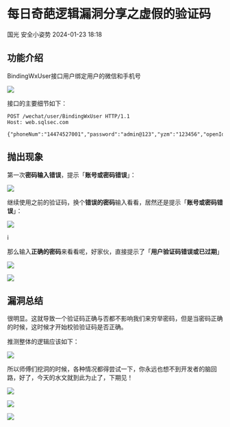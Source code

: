 #  每日奇葩逻辑漏洞分享之虚假的验证码   
国光  安全小姿势   2024-01-23 18:18  
  
## 功能介绍  
  
BindingWxUser接口用户绑定用户的微信和手机号  
  
![](https://mmbiz.qpic.cn/mmbiz_png/mO8M8HAtnCgHOibf1nYOd4eYEvFs0JK4kQxicfARkgqDoVdbhPrVTtQgia8abNdumxEp52O7ibepe1WhMEAsVLIgUw/640?wx_fmt=png&from=appmsg "")  
  
接口的主要细节如下：  
```
POST /wechat/user/BindingWxUser HTTP/1.1
Host: web.sqlsec.com

{"phoneNum":"14474527001","password":"admin@123","yzm":"123456","openId":"oYE416Zzxxxxxxxxxxxxxxx8E"}

```  
## 抛出现象  
  
第一次**密码输入错误**，提示「**账号或密码错误**」：  
  
![](https://mmbiz.qpic.cn/mmbiz_png/mO8M8HAtnCgHOibf1nYOd4eYEvFs0JK4kuzbLsT71TDXoLG4ibTYImZbDgWm6a70PhFSWowCSiay0SCh98nr6G2ow/640?wx_fmt=png&from=appmsg "")  
  
继续使用之前的验证码，换个**错误的密码**输入看看，居然还是提示「**账号或密码错误**」：  
  
![](https://mmbiz.qpic.cn/mmbiz_png/mO8M8HAtnCgHOibf1nYOd4eYEvFs0JK4kUjMo34RVpUH1Ixq1tWB0llKicWoQJlVz1tvI39Dt29A7nCfR6N2Fwiag/640?wx_fmt=png&from=appmsg "")  
  
i  
  
那么输入**正确的密码**来看看呢，好家伙，直接提示了「**用户验证码错误或已过期**」  
  
![](https://mmbiz.qpic.cn/mmbiz_png/mO8M8HAtnCgHOibf1nYOd4eYEvFs0JK4koYa3Liay2flian7Qo0WtRcYYECV14Q9FGTbYBuiaJv88mU7GE3VicfSYQw/640?wx_fmt=png&from=appmsg "")  
  
![](https://mmbiz.qpic.cn/mmbiz_png/mO8M8HAtnCgHOibf1nYOd4eYEvFs0JK4korW3QB0IW6zPE0BUeT61ibic9n263ibDmDweyv4CDvL42ibicjIHItZOwow/640?wx_fmt=png&from=appmsg "")  
## 漏洞总结  
  
很明显。这就导致一个验证码正确与否都不影响我们来穷举密码，但是当密码正确的时候，这时候才开始校验验证码是否正确。  
  
推测整体的逻辑应该如下：  
  
![](https://mmbiz.qpic.cn/mmbiz_png/mO8M8HAtnCgHOibf1nYOd4eYEvFs0JK4klHEQpvRfDBD2YqjJA6vz07Nvmic8WibHZUc8EoO9n4YhoicQOagL3dH4A/640?wx_fmt=png&from=appmsg "")  
  
所以师傅们挖洞的时候，各种情况都得尝试一下，你永远也想不到开发者的脑回路，好了，今天的水文就到此为止了，下期见！  
  
![](https://mmbiz.qpic.cn/mmbiz_gif/mO8M8HAtnCgHOibf1nYOd4eYEvFs0JK4ke9jRrEd7icN9lF1TN0OrwIn1BZuGLficInURd3cQptrgUGsWteibktvsw/640?wx_fmt=gif&from=appmsg "")  
  
![](https://mmbiz.qpic.cn/mmbiz_png/mO8M8HAtnCgHOibf1nYOd4eYEvFs0JK4k3Cmk1ic9WJqMR9tfCibKRKcxyaFKsFicPFIK8ic8xjpycO7ibuHMK52fU0g/640?wx_fmt=png&from=appmsg "")  
  
![](https://mmbiz.qpic.cn/mmbiz_png/mO8M8HAtnCgHOibf1nYOd4eYEvFs0JK4kkjjOwaKmJl0vWejo96Zjia8fGIuwawoBAM6W6cniayL6VxJnOFLzhaVQ/640?wx_fmt=png&from=appmsg "")  
  
  
